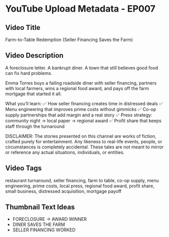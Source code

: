 # YouTube Upload Metadata - EP007

## Video Title
Farm-to-Table Redemption (Seller Financing Saves the Farm)

## Video Description
A foreclosure letter. A bankrupt diner. A town that still believes good food can fix hard problems.

Emma Torres buys a failing roadside diner with seller financing, partners with local farmers, wins a regional food award, and pays off the farm mortgage that started it all.

What you’ll learn:
✅ How seller financing creates time in distressed deals
✅ Menu engineering that improves prime costs without gimmicks
✅ Co-op supply partnerships that add margin and a real story
✅ Press strategy: community night → local paper → regional award
✅ Profit share that keeps staff through the turnaround

DISCLAIMER:
The stories presented on this channel are works of fiction, crafted purely for entertainment. Any likeness to real-life events, people, or circumstances is completely accidental. These tales are not meant to mirror or reference any actual situations, individuals, or entities.

## Video Tags
restaurant turnaround, seller financing, farm to table, co-op supply, menu engineering, prime costs, local press, regional food award, profit share, small business, distressed acquisition, mortgage payoff

## Thumbnail Text Ideas
- FORECLOSURE → AWARD WINNER
- DINER SAVES THE FARM
- SELLER FINANCING WORKED
